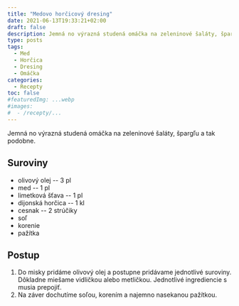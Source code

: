 ```yaml
---
title: "Medovo horčicový dresing"
date: 2021-06-13T19:33:21+02:00
draft: false
description: Jemná no výrazná studená omáčka na zeleninové šaláty, špargľu a tak podobne.
type: posts
tags:
  - Med
  - Horčica
  - Dresing
  - Omáčka
categories:
  - Recepty
toc: false
#featuredImg: ...webp
#images:
#  - /recepty/...
---
```


Jemná no výrazná studená omáčka na zeleninové šaláty, špargľu a tak podobne.

## Suroviny

- olivový olej -- 3 pl
- med -- 1 pl
- limetková šťava -- 1 pl
- dijonská horčica -- 1 kl
- cesnak -- 2 strúčiky
- soľ
- korenie
- pažítka

## Postup

1. Do misky pridáme olivový olej a postupne pridávame jednotlivé suroviny. Dôkladne miešame vidličkou alebo metličkou. Jednotlivé ingrediencie s musia prepojiť.
2. Na záver dochutíme soľou, korením a najemno nasekanou pažítkou.
